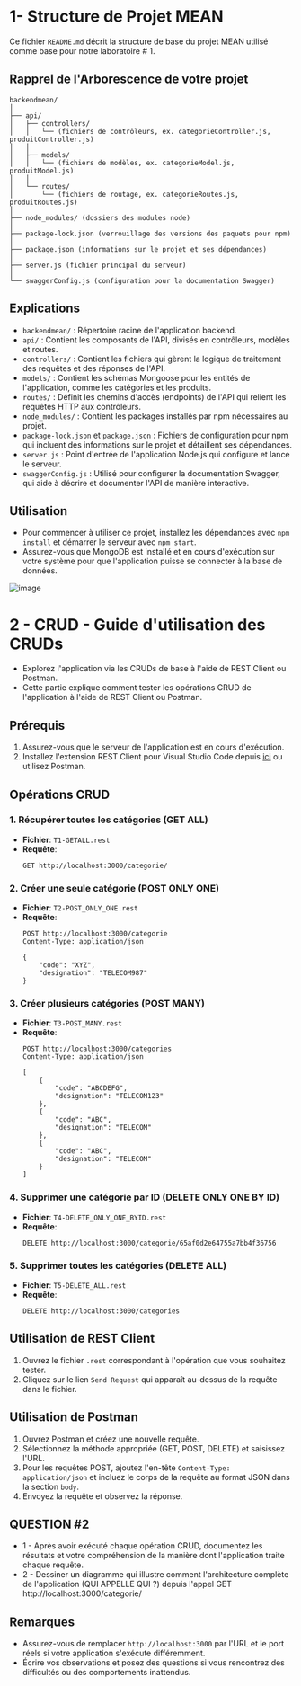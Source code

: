
#  1- Structure de Projet MEAN

Ce fichier `README.md` décrit la structure de base du projet MEAN utilisé comme base pour notre laboratoire # 1.

## Rapprel de l'Arborescence de votre projet

```plaintext
backendmean/
│
├── api/
│   ├── controllers/
│   │   └── (fichiers de contrôleurs, ex. categorieController.js, produitController.js)
│   │
│   ├── models/
│   │   └── (fichiers de modèles, ex. categorieModel.js, produitModel.js)
│   │
│   └── routes/
│       └── (fichiers de routage, ex. categorieRoutes.js, produitRoutes.js)
│
├── node_modules/ (dossiers des modules node)
│
├── package-lock.json (verrouillage des versions des paquets pour npm)
│
├── package.json (informations sur le projet et ses dépendances)
│
├── server.js (fichier principal du serveur)
│
└── swaggerConfig.js (configuration pour la documentation Swagger)
```

## Explications

- `backendmean/` : Répertoire racine de l'application backend.
- `api/` : Contient les composants de l'API, divisés en contrôleurs, modèles et routes.
- `controllers/` : Contient les fichiers qui gèrent la logique de traitement des requêtes et des réponses de l'API.
- `models/` : Contient les schémas Mongoose pour les entités de l'application, comme les catégories et les produits.
- `routes/` : Définit les chemins d'accès (endpoints) de l'API qui relient les requêtes HTTP aux contrôleurs.
- `node_modules/` : Contient les packages installés par npm nécessaires au projet.
- `package-lock.json` et `package.json` : Fichiers de configuration pour npm qui incluent des informations sur le projet et détaillent ses dépendances.
- `server.js` : Point d'entrée de l'application Node.js qui configure et lance le serveur.
- `swaggerConfig.js` : Utilisé pour configurer la documentation Swagger, qui aide à décrire et documenter l'API de manière interactive.

## Utilisation

- Pour commencer à utiliser ce projet, installez les dépendances avec `npm install` et démarrer le serveur avec `npm start`. 
- Assurez-vous que MongoDB est installé et en cours d'exécution sur votre système pour que l'application puisse se connecter à la base de données.

![image](https://github.com/hrhouma/Projet-MERN/assets/10111526/946799d2-f740-48df-8ed2-ede7293901be)

# 2 - CRUD - Guide d'utilisation des CRUDs

- Explorez l'application via les CRUDs de base à l'aide de REST Client ou Postman. 
- Cette partie explique comment tester les opérations CRUD de l'application à l'aide de REST Client ou Postman.

## Prérequis

1. Assurez-vous que le serveur de l'application est en cours d'exécution.
2. Installez l'extension REST Client pour Visual Studio Code depuis [ici](https://marketplace.visualstudio.com/items?itemName=humao.rest-client) ou utilisez Postman.

## Opérations CRUD

### 1. Récupérer toutes les catégories (GET ALL)

- **Fichier**: `T1-GETALL.rest`
- **Requête**:
  ```http
  GET http://localhost:3000/categorie/
  ```

### 2. Créer une seule catégorie (POST ONLY ONE)

- **Fichier**: `T2-POST_ONLY_ONE.rest`
- **Requête**:
  ```http
  POST http://localhost:3000/categorie
  Content-Type: application/json

  {
      "code": "XYZ",
      "designation": "TELECOM987"
  }
  ```

### 3. Créer plusieurs catégories (POST MANY)

- **Fichier**: `T3-POST_MANY.rest`
- **Requête**:
  ```http
  POST http://localhost:3000/categories
  Content-Type: application/json

  [
      {
          "code": "ABCDEFG",
          "designation": "TELECOM123"
      },
      {
          "code": "ABC",
          "designation": "TELECOM"
      },
      {
          "code": "ABC",
          "designation": "TELECOM"
      }
  ]
  ```

### 4. Supprimer une catégorie par ID (DELETE ONLY ONE BY ID)

- **Fichier**: `T4-DELETE_ONLY_ONE_BYID.rest`
- **Requête**:
  ```http
  DELETE http://localhost:3000/categorie/65af0d2e64755a7bb4f36756
  ```

### 5. Supprimer toutes les catégories (DELETE ALL)

- **Fichier**: `T5-DELETE_ALL.rest`
- **Requête**:
  ```http
  DELETE http://localhost:3000/categories
  ```

## Utilisation de REST Client

1. Ouvrez le fichier `.rest` correspondant à l'opération que vous souhaitez tester.
2. Cliquez sur le lien `Send Request` qui apparaît au-dessus de la requête dans le fichier.

## Utilisation de Postman

1. Ouvrez Postman et créez une nouvelle requête.
2. Sélectionnez la méthode appropriée (GET, POST, DELETE) et saisissez l'URL.
3. Pour les requêtes POST, ajoutez l'en-tête `Content-Type: application/json` et incluez le corps de la requête au format JSON dans la section `body`.
4. Envoyez la requête et observez la réponse.

## QUESTION #2

- 1 - Après avoir exécuté chaque opération CRUD, documentez les résultats et votre compréhension de la manière dont l'application traite chaque requête.
- 2 - Dessiner un diagramme qui illustre comment l'architecture complète de l'application (QUI APPELLE QUI ?) depuis l'appel  GET http://localhost:3000/categorie/

## Remarques
- Assurez-vous de remplacer `http://localhost:3000` par l'URL et le port réels si votre application s'exécute différemment.
- Écrire vos observations et posez des questions si vous rencontrez des difficultés ou des comportements inattendus.

